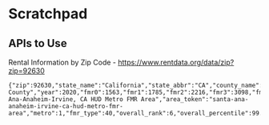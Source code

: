 # Scratchpad

## APIs to Use
Rental Information by Zip Code - https://www.rentdata.org/data/zip?zip=92630
```
{"zip":92630,"state_name":"California","state_abbr":"CA","county_name":"Orange County","year":2020,"fmr0":1563,"fmr1":1785,"fmr2":2216,"fmr3":3098,"fmr4":3578,"area_name":"Santa Ana-Anaheim-Irvine, CA HUD Metro FMR Area","area_token":"santa-ana-anaheim-irvine-ca-hud-metro-fmr-area","metro":1,"fmr_type":40,"overall_rank":6,"overall_percentile":99.769}
```
